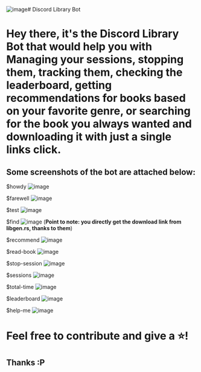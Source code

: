 ![image](https://github.com/0Armaan025/discord-library-bot/assets/104704093/a5126af0-f710-440b-a3cc-4f1f1f85afde)# Discord Library Bot
# Hey there, it's the Discord Library Bot that would help you with Managing your sessions, stopping them, tracking them, checking the leaderboard, getting recommendations for books based on your favorite genre, or searching for the book you always wanted and downloading it with just a single links click.

## Some screenshots of the bot are attached below:

$howdy
![image](https://github.com/0Armaan025/discord-library-bot/assets/104704093/9c27d453-11e0-4a72-8bdd-872d0031c798)

$farewell
![image](https://github.com/0Armaan025/discord-library-bot/assets/104704093/ea903145-3e3e-4a08-a0f5-9b533a0bbe45)

$test
![image](https://github.com/0Armaan025/discord-library-bot/assets/104704093/8039a928-eb7a-42ef-aa52-4a54b77a918c)

$find
![image](https://github.com/0Armaan025/discord-library-bot/assets/104704093/c4052160-5320-40ae-817f-538bf18de280)
(**Point to note: you directly get the download link from libgen.rs, thanks to them**)

$recommend
![image](https://github.com/0Armaan025/discord-library-bot/assets/104704093/75f9e7a6-1f6d-4424-8335-e822b169f2fa)

$read-book
![image](https://github.com/0Armaan025/discord-library-bot/assets/104704093/a798e266-d42e-489d-8a2c-1ae933404c2b)

$stop-session
![image](https://github.com/0Armaan025/discord-library-bot/assets/104704093/6159cb8d-d8f3-4179-86da-90679c6a6865)

$sessions
![image](https://github.com/0Armaan025/discord-library-bot/assets/104704093/296bfd5d-39bd-44c7-b53c-11afa34dd04c)

$total-time
![image](https://github.com/0Armaan025/discord-library-bot/assets/104704093/9882c7d7-a429-4b94-9c1e-bc640ed6371a)

$leaderboard
![image](https://github.com/0Armaan025/discord-library-bot/assets/104704093/2c59d83a-d023-425f-a7d6-7b719dc687f6)

$help-me
![image](https://github.com/0Armaan025/discord-library-bot/assets/104704093/60fdcdf9-9d22-4d3b-9a9d-b6922c2f5ab5)


# Feel free to contribute and give a ⭐! 
## Thanks :P
